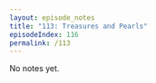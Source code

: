 ```yaml
---
layout: episode_notes
title: "113: Treasures and Pearls"
episodeIndex: 116
permalink: /113
---
```

No notes yet.
